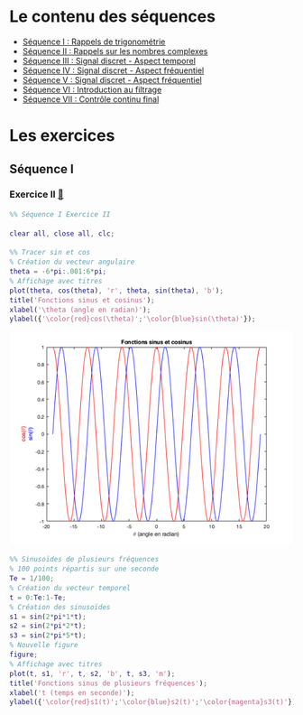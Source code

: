 # Le contenu des séquences
* [Séquence I : Rappels de trigonométrie](https://www.overleaf.com/read/jfxsrwgpqfhm)
* [Séquence II : Rappels sur les nombres complexes](https://www.overleaf.com/read/pddpsqkxtmdk)
* [Séquence III : Signal discret - Aspect temporel](https://www.overleaf.com/read/tyxqvmxvvfwc)
* [Séquence IV : Signal discret - Aspect fréquentiel](https://www.overleaf.com/read/gyybtqwvbtjs)
* [Séquence V : Signal discret - Aspect fréquentiel](https://www.overleaf.com/read/bdnnpcnstbpg)
* [Séquence VI : Introduction au filtrage](https://www.overleaf.com/read/kbhysrdhjjzw)
* [Séquence VII : Contrôle continu final](https://www.overleaf.com/read/xhctcfpcgcqb)

# Les exercices

## Séquence I 
### Exercice II [:open_file_folder:](/S1E2.pdf)
```Matlab
%% Séquence I Exercice II

clear all, close all, clc;

%% Tracer sin et cos
% Création du vecteur angulaire
theta = -6*pi:.001:6*pi;
% Affichage avec titres
plot(theta, cos(theta), 'r', theta, sin(theta), 'b');
title('Fonctions sinus et cosinus');
xlabel('\theta (angle en radian)');
ylabel({'\color{red}cos(\theta)';'\color{blue}sin(\theta)'});
```
![image 1](/S1E2_image1.png "Logo Title Text 1")

```Matlab
%% Sinusoïdes de plusieurs fréquences
% 100 points répartis sur une seconde
Te = 1/100; 
% Création du vecteur temporel
t = 0:Te:1-Te;
% Création des sinusoïdes
s1 = sin(2*pi*1*t);
s2 = sin(2*pi*2*t);
s3 = sin(2*pi*5*t);
% Nouvelle figure
figure;
% Affichage avec titres
plot(t, s1, 'r', t, s2, 'b', t, s3, 'm');
title('Fonctions sinus de plusieurs fréquences');
xlabel('t (temps en seconde)');
ylabel({'\color{red}s1(t)';'\color{blue}s2(t)';'\color{magenta}s3(t)'});
```
